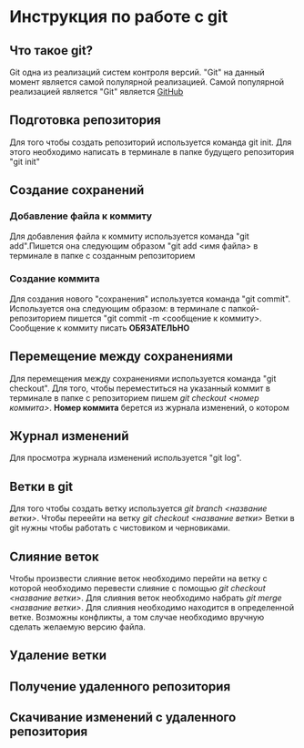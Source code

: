 # Инструкция по работе с git 

## Что такое git?
Git одна из реализаций систем контроля версий. "Git" на данный момент является самой полулярной реализацией. Самой популярной реализацией является "Git" является [GitHub](https://github.com/)

## Подготовка  репозитория
Для того чтобы создать репозиторий используется команда git init.  Для этого необходимо написать в терминале в папке будущего репозитория "git init"

## Создание сохранений

### Добавление файла к коммиту
Для добавления файла к коммиту используется команда "git add".Пишется она следующим образом "git add <имя файла> в терминале в папке с созданным репозиторием

### Создание коммита
Для создания нового "сохранения" используется команда "git commit". Используется она следующим образом: в терминале с папкой-репозиторием пишется "git commit -m <сообщение к коммиту>. Сообщение к коммиту писать **ОБЯЗАТЕЛЬНО**
## Перемещение между сохранениями
Для перемещения между сохранениями используется команда "git checkout". Для того, чтобы переместиться на указанный коммит в терминале в папке с репозиторием пишем *git checkout <номер коммита>*. **Номер коммита** берется из журнала изменений, о котором 

## Журнал изменений
Для просмотра журнала изменений используется "git log".
## Ветки в git
Для того чтобы создать ветку используется *git branch <название ветки>*.
Чтобы переейти на ветку *git checkout <название ветки>* 
Ветки в git нужны чтобы работать с чистовиком и черновиками. 
## Слияние веток
Чтобы произвести слияние веток необходимо перейти на ветку с которой необходимо перевести слияние с  помощью *git checkout <название ветки>*. Для слияния веток необходимо набрать *git merge <название ветки>*.
Для слияния необходимо находится в определенной ветке. Возможны конфликты, а том случае необходимо вручную сделать желаемую версию файла.
## Удаление ветки

## Получение удаленного репозитория

## Скачивание изменений с удаленного репозитория
